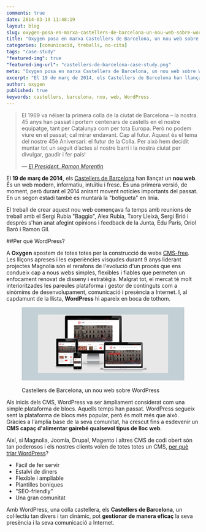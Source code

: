 ```yaml
---
comments: true
date: 2014-03-19 11:48:19
layout: blog
slug: oxygen-posa-en-marxa-castellers-de-barcelona-un-nou-web-sobre-wordpress
title: "Oxygen posa en marxa Castellers de Barcelona, un nou web sobre WordPress"
categories: [comunicació, treballs, no-cita]
tags: "case-study"
"featured-img": true
"featured-img-url": "castellers-de-barcelona-case-study.png"
meta: "Oxygen posa en marxa Castellers de Barcelona, un nou web sobre WordPress"
excerpt: "El 19 de març de 2014, els Castellers de Barcelona han llançat un nou web. És un web modern, informatiu, intuïtiu i fresc."
author: oxygen
published: true
keywords: castellers, barcelona, nou, web, WordPress
---
```


>El 1969 va néixer la primera colla de la ciutat de Barcelona – la nostra. 45 anys han passat i portem centenars de castells en el nostre equipatge, tant per Catalunya com per tota Europa. Però no podem viure en el passat; cal mirar endavant. Cap al futur. Aquest és el tema del nostre 45è Aniversari: el futur de la Colla. Per això hem decidit muntar tot un seguit d’actes al nostre barri i la nostra ciutat per divulgar, gaudir i fer país!<footer>&mdash; <cite><a href="{{ page.url }}" title="{{ page.title }}">El President, Ramon Morentin</a></cite></footer>

El **19 de març de 2014**, els [Castellers de Barcelona](http://www.castellersdebarcelona.cat/ "Colla Castellers de Barcelona") han llançat un **nou web**. És un web modern, informatiu, intuïtiu i fresc. És una primera versió, de moment, però durant el 2014 anirant movent notícies importants del passat. En un segon estadi també es muntarà la  "botigueta" en línia.

El treball de crear aquest nou web començava fa temps amb reunions de treball amb el Sergi Rubia "Baggio", Alex Rubia, Txory Lleixà, Sergi Brió i després s'han anat afegint opinions i feedback de la Junta, Edu París, Oriol Baró i Ramon Gil.

##Per què WordPress?

A **Oxygen** apostem de totes totes per la construcció de webs [CMS-free](/oxygen-un-web-cms-free). Les lliçons apreses i les experiències visqudes durant 9 anys liderant projectes Magnolia són el rerafons de l'evolució d'un procés que ens condueix cap a nous webs simples, flexibles i fiables que permeten un enfocament renovat de disseny i estratègia. Malgrat tot, el mercat té molt interioritzades les pareules plataforma i gestor de continguts com a sinòmims de desenvolupament, comunicació i presència a Internet. I, al capdamunt de la llista, **WordPress** hi apareix en boca de tothom.

<figure class="hidden-xs hidden-sm ox_animate_when_almost_visible ox_right-to-left"><img src="/assets/img/castellers-de-barcelona-full-width-snapshot.png" /><figcaption><p>Castellers de Barcelona, un nou web sobre WordPress</p></figcaption></figure>

Als inicis dels CMS, WordPress va ser àmpliament considerat com una simple plataforma de blocs. Aquells temps han passat. WordPress segueix sent la plataforma de blocs més popular, però és molt més que això. Gràcies a l'àmplia base de la seva comunitat, ha crescut fins a esdevenir un **CMS capaç d'alimentar gairebé qualsevol tipus de lloc web**. 

Així, si Magnolia, Joomla, Drupal, Magento i altres CMS de codi obert són tan poderosos i els nostres clients volen de totes totes un CMS, [per què triar WordPress](/per-que-wordpress/)?

- Fàcil de fer servir
- Estalvi de diners
- Flexible i ampliable
- Plantilles boniques
- "SEO-friendly"
- Una gran comunitat

Amb WordPress, una colla castellera, els **Castellers de Barcelona**, un col·lectiu tan divers i tan dinàmic, pot **gestionar de manera eficaç** la seva presència i la seva comunicació a Internet.